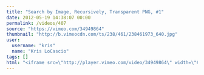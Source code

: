 ```yaml
---
title: "Search by Image, Recursively, Transparent PNG, #1"
date: 2012-05-19 14:38:07 00:00
permalink: /videos/407
source: "https://vimeo.com/34949864"
thumbnail: "http://b.vimeocdn.com/ts/238/461/238461973_640.jpg"
user:
  username: "kris"
  name: "Kris LoCascio"
tags: []
html: "<iframe src=\"http://player.vimeo.com/video/34949864\" width=\"640\" height=\"480\" frameborder=\"0\" webkitallowfullscreen mozallowfullscreen allowfullscreen></iframe>"
---
```


